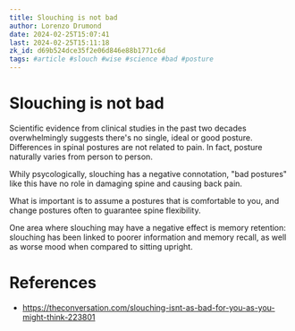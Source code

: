 ```yaml
---
title: Slouching is not bad
author: Lorenzo Drumond
date: 2024-02-25T15:07:41
last: 2024-02-25T15:11:18
zk_id: d69b524dce35f2e06d846e88b1771c6d
tags: #article #slouch #wise #science #bad #posture
---
```



# Slouching is not bad
Scientific evidence from clinical studies in the past two decades overwhelmingly suggests there's no single, ideal or good posture. Differences in spinal postures are not related to pain. In fact, posture naturally varies from person to person.

Whily psycologically, slouching has a negative connotation, "bad postures" like this have no role in damaging spine and causing back pain.

What is important is to assume a postures that is comfortable to you, and change postures often to guarantee spine flexibility.

One area where slouching may have a negative effect is memory retention: slouching has been linked to poorer information and memory recall, as well as worse mood when compared to sitting upright.

# References
- https://theconversation.com/slouching-isnt-as-bad-for-you-as-you-might-think-223801
